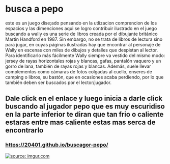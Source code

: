 # busca a pepo
este es un juego dise;ado pensando en la utlizacion 
comprencion de los espacios y las dimenciones aqui
se logro contribuir ilustrado en el juego buscando a wally
es una serie de libros creada por el 
dibujante británico Martin Handford en 1987.
Sin embargo, no se trata de libros de lectura sino para jugar,
en cuyas páginas ilustradas hay que encontrar al personaje de Wally 
en escenas con miles de dibujos y detalles que despistan al lector.
Para identificarlo más fácilmente Wally siempre va vestido del mismo modo: 
jersey de rayas horizontales rojas y blancas, gafas, pantalón vaquero y un gorro de lana,
también de rayas rojas y blancas. Además,
suele llevar complementos como cámaras de fotos colgadas al cuello, 
enseres de camping o libros, su bastón, que en ocasiones 
acaba perdiendo, por lo que también deben ser buscados por el lector/jugador.

## Dale click en el enlace y luego inicia a darle click buscando al jugador pepo que es muy escuridiso en la parte inferior te diran que tan frio o caliente estaras entre mas caliente estas mas serca de encontrarlo 

### https://20401.github.io/buscagor-pepo/

 <a href="https://20401.github.io/buscagor-pepo/"><img src="https://user-images.githubusercontent.com/83643717/153139914-510c05a2-01e1-4eb1-a368-02a60c8428d5.png" title="source: imgur.com" /></a>
